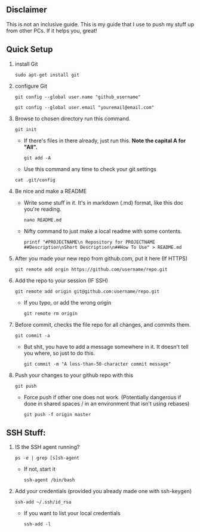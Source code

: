 ## Disclaimer
This is not an inclusive guide. This is my guide that I use to push my stuff up from other PCs. If it helps you, great!

## Quick Setup

1. install Git

    ```sudo apt-get install git```

2. configure Git 

    ```git config --global user.name "github_username"```

    ```git config --global user.email "youremail@email.com"```

3. Browse to chosen directory run this command.

    ```git init```

    * If there's files in there already, just run this. **Note the capital A for "All".**

        ```git add -A```
    
    * Use this command any time to check your git settings

    ```cat .git/config```

4. Be nice and make a README 

    * Write some stuff in it. It's in markdown (.md) format, like this doc you're reading. 

        ```nano README.md```

    * Nifty command to just make a local readme with some contents. 

        ```printf "#PROJECTNAME\n Repository for PROJECTNAME ##Description\nShort Description\n##How To Use" > README.md```

5. After you made your new repo from github.com, put it here (If HTTPS)

    ```git remote add orgin https://github.com/username/repo.git```

6. Add the repo to your session (IF SSH)

    ```git remote add origin git@github.com:username/repo.git```

    * If you typo, or add the wrong origin

        ```git remote rm origin```

7. Before commit, checks the file repo for all changes, and commits them. 

    ```git commit -a```

    * But shit, you have to add a message somewhere in it. It doesn't tell you where, so just to do this. 

        ```git commit -m "A less-than-50-character commit message"```

8. Push your changes to your github repo with this

    ```git push```

    * Force push if other one does not work. (Potentially dangerous if done in shared spaces / in an environment that isn't using rebases)

        ```git push -f origin master```
    
## SSH Stuff:

1. IS the SSH agent running?

    ```ps -e | grep [s]sh-agent``` 

    * If not, start it

        ```ssh-agent /bin/bash```

2. Add your credentials (provided you already made one with ssh-keygen)

    ```ssh-add ~/.ssh/id_rsa``` 

    * If you want to list your local credentials

        ```ssh-add -l```
